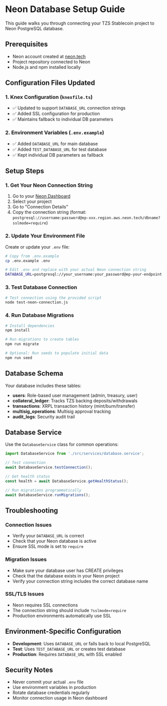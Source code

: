 # Neon Database Setup Guide

This guide walks you through connecting your TZS Stablecoin project to Neon PostgreSQL database.

## Prerequisites

- Neon account created at [neon.tech](https://neon.tech)
- Project repository connected to Neon
- Node.js and npm installed locally

## Configuration Files Updated

### 1. Knex Configuration (`knexfile.ts`)
- ✅ Updated to support `DATABASE_URL` connection strings
- ✅ Added SSL configuration for production
- ✅ Maintains fallback to individual DB parameters

### 2. Environment Variables (`.env.example`)
- ✅ Added `DATABASE_URL` for main database
- ✅ Added `TEST_DATABASE_URL` for test database
- ✅ Kept individual DB parameters as fallback

## Setup Steps

### 1. Get Your Neon Connection String

1. Go to your [Neon Dashboard](https://console.neon.tech)
2. Select your project
3. Go to "Connection Details"
4. Copy the connection string (format: `postgresql://username:password@ep-xxx.region.aws.neon.tech/dbname?sslmode=require`)

### 2. Update Your Environment File

Create or update your `.env` file:

```bash
# Copy from .env.example
cp .env.example .env

# Edit .env and replace with your actual Neon connection string
DATABASE_URL=postgresql://your_username:your_password@ep-your-endpoint.region.aws.neon.tech/your_database?sslmode=require
```

### 3. Test Database Connection

```bash
# Test connection using the provided script
node test-neon-connection.js
```

### 4. Run Database Migrations

```bash
# Install dependencies
npm install

# Run migrations to create tables
npm run migrate

# Optional: Run seeds to populate initial data
npm run seed
```

## Database Schema

Your database includes these tables:

- **users**: Role-based user management (admin, treasury, user)
- **collateral_ledger**: Tracks TZS backing deposits/withdrawals
- **transactions**: XRPL transaction history (mint/burn/transfer)
- **multisig_operations**: Multisig approval tracking
- **audit_logs**: Security audit trail

## Database Service

Use the `DatabaseService` class for common operations:

```typescript
import DatabaseService from './src/services/database.service';

// Test connection
await DatabaseService.testConnection();

// Get health status
const health = await DatabaseService.getHealthStatus();

// Run migrations programmatically
await DatabaseService.runMigrations();
```

## Troubleshooting

### Connection Issues
- Verify your `DATABASE_URL` is correct
- Check that your Neon database is active
- Ensure SSL mode is set to `require`

### Migration Issues
- Make sure your database user has CREATE privileges
- Check that the database exists in your Neon project
- Verify your connection string includes the correct database name

### SSL/TLS Issues
- Neon requires SSL connections
- The connection string should include `?sslmode=require`
- Production environments automatically use SSL

## Environment-Specific Configuration

- **Development**: Uses `DATABASE_URL` or falls back to local PostgreSQL
- **Test**: Uses `TEST_DATABASE_URL` or creates test database
- **Production**: Requires `DATABASE_URL` with SSL enabled

## Security Notes

- Never commit your actual `.env` file
- Use environment variables in production
- Rotate database credentials regularly
- Monitor connection usage in Neon dashboard

